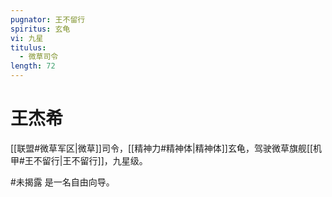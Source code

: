 ```yaml
---
pugnator: 王不留行
spiritus: 玄龟
vi: 九星
titulus:
  - 微草司令
length: 72
---
```


# 王杰希

[[联盟#微草军区|微草]]司令，[[精神力#精神体|精神体]]玄龟，驾驶微草旗舰[[机甲#王不留行|王不留行]]，九星级。

#未揭露 是一名自由向导。
